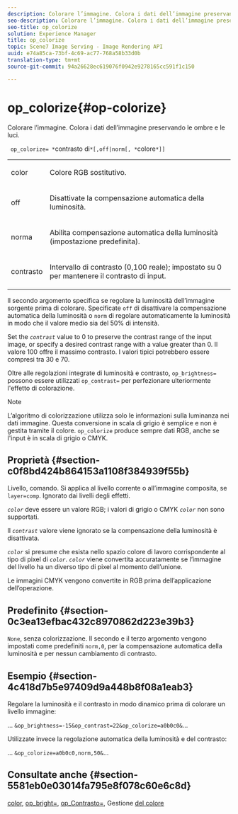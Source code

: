 ```yaml
---
description: Colorare l’immagine. Colora i dati dell’immagine preservando le ombre e le luci.
seo-description: Colorare l’immagine. Colora i dati dell’immagine preservando le ombre e le luci.
seo-title: op_colorize
solution: Experience Manager
title: op_colorize
topic: Scene7 Image Serving - Image Rendering API
uuid: e74a85ca-73bf-4c69-ac77-768a58b33d0b
translation-type: tm+mt
source-git-commit: 94a26628ec619076f0942e9278165cc591f1c150

---
```



# op_colorize{#op-colorize}

Colorare l’immagine. Colora i dati dell’immagine preservando le ombre e le luci.

` op_colorize= *`contrasto di`*[,off|norm[, *`colore`*]]`

<table id="simpletable_768D6CDF3F734E7F89DC7AB2EAAC0C77"> 
 <tr class="strow"> 
  <td class="stentry"> <p> <span class="varname"> color </span> </p> </td> 
  <td class="stentry"> <p>Colore RGB sostitutivo. </p> </td> 
 </tr> 
 <tr class="strow"> 
  <td class="stentry"> <p> <span class="codeph"> off </span> </p> </td> 
  <td class="stentry"> <p>Disattivate la compensazione automatica della luminosità. </p> </td> 
 </tr> 
 <tr class="strow"> 
  <td class="stentry"> <p> <span class="codeph"> norma </span> </p> </td> 
  <td class="stentry"> <p>Abilita compensazione automatica della luminosità (impostazione predefinita). </p> </td> 
 </tr> 
 <tr class="strow"> 
  <td class="stentry"> <p> <span class="varname"> contrasto </span> </p> </td> 
  <td class="stentry"> <p>Intervallo di contrasto (0,100 reale); impostato su 0 per mantenere il contrasto di input. </p> </td> 
 </tr> 
</table>

Il secondo argomento specifica se regolare la luminosità dell’immagine sorgente prima di colorare. Specificate `off` di disattivare la compensazione automatica della luminosità o `norm` di regolare automaticamente la luminosità in modo che il valore medio sia del 50% di intensità.

Set the *`contrast`* value to 0 to preserve the contrast range of the input image, or specify a desired contrast range with a value greater than 0. Il valore 100 offre il massimo contrasto. I valori tipici potrebbero essere compresi tra 30 e 70.

Oltre alle regolazioni integrate di luminosità e contrasto, `op_brightness=` possono essere utilizzati `op_contrast=` per perfezionare ulteriormente l&#39;effetto di colorazione.

>[!NOTE]
>
>L’algoritmo di colorizzazione utilizza solo le informazioni sulla luminanza nei dati immagine. Questa conversione in scala di grigio è semplice e non è gestita tramite il colore. `op_colorize` produce sempre dati RGB, anche se l&#39;input è in scala di grigio o CMYK.

## Proprietà {#section-c0f8bd424b864153a1108f384939f55b}

Livello, comando. Si applica al livello corrente o all’immagine composita, se `layer=comp`. Ignorato dai livelli degli effetti.

*`color`* deve essere un valore RGB; i valori di grigio o CMYK *`color`* non sono supportati.

Il *`contrast`* valore viene ignorato se la compensazione della luminosità è disattivata.

*`color`* si presume che esista nello spazio colore di lavoro corrispondente al tipo di pixel di *`color`*. *`color`* viene convertita accuratamente se l’immagine del livello ha un diverso tipo di pixel al momento dell’unione.

Le immagini CMYK vengono convertite in RGB prima dell’applicazione dell’operazione.

## Predefinito {#section-0c3ea13efbac432c8970862d223e39b3}

`None`, senza colorizzazione. Il secondo e il terzo argomento vengono impostati come predefiniti `norm,0`, per la compensazione automatica della luminosità e per nessun cambiamento di contrasto.

## Esempio {#section-4c418d7b5e97409d9a448b8f08a1eab3}

Regolare la luminosità e il contrasto in modo dinamico prima di colorare un livello immagine:

… `&op_brightness=-15&op_contrast=22&op_colorize=a0b0c0&`…

Utilizzate invece la regolazione automatica della luminosità e del contrasto:

… `&op_colorize=a0b0c0,norm,50&`…

## Consultate anche {#section-5581eb0e03014fa795e8f078c60e6c8d}

[color](/help/aem-is-ir-api/is-api/http-ref/image-serving-api-ref/c-http-protocol-reference/c-data-types/r-is-http-color.md), [op_bright=](../../../../../is-api/http-ref/image-serving-api-ref/c-http-protocol-reference/c-command-reference/r-op-brightness.md#reference-edf79dc41ae5411c80bec3ee3731c58a), [op_Contrasto=](../../../../../is-api/http-ref/image-serving-api-ref/c-http-protocol-reference/c-command-reference/r-op-contrast.md#reference-b26dfa9869fd43bebea0fbb8e9fe743d), Gestione [del colore](../../../../../is-api/http-ref/image-serving-api-ref/c-http-protocol-reference/c-syntax-and-features/r-color-management.md#reference-c7e4a72d589145189f7e4bcb6b4544d7)
